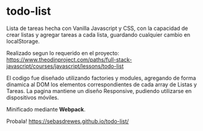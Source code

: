 # todo-list
Lista de tareas hecha con Vanilla Javascript y CSS, con la capacidad de crear listas y agregar tareas a cada lista, guardando cualquier cambio en localStorage.

Realizado segun lo requerido en el proyecto: https://www.theodinproject.com/paths/full-stack-javascript/courses/javascript/lessons/todo-list

El codigo fue diseñado utilizando factories y modules, agregando de forma dinamica al DOM los elementos correspondientes de cada array de Listas y Tareas.
La pagina mantiene un diseño Responsive, pudiendo utilizarse en dispositivos móviles.

Minificado mediante **Webpack**.

Probala! https://sebasdrewes.github.io/todo-list/
